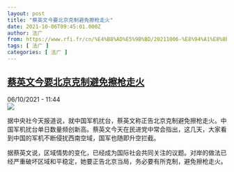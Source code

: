 ```yaml
---
layout: post
title: "蔡英文今要北京克制避免擦枪走火"
date: 2021-10-06T09:45:01.000Z
author: 法广
from: https://www.rfi.fr/cn/%E4%B8%AD%E5%9B%BD/20211006-%E8%94%A1%E8%8B%B1%E6%96%87%E4%BB%8A%E8%A6%81%E5%8C%97%E4%BA%AC%E5%85%8B%E5%88%B6%E9%81%BF%E5%85%8D%E6%93%A6%E6%9E%AA%E8%B5%B0%E7%81%AB
tags: [ 法广 ]
categories: [ 法广 ]
---
```

<!--1633513501000-->
[蔡英文今要北京克制避免擦枪走火](https://www.rfi.fr/cn/%E4%B8%AD%E5%9B%BD/20211006-%E8%94%A1%E8%8B%B1%E6%96%87%E4%BB%8A%E8%A6%81%E5%8C%97%E4%BA%AC%E5%85%8B%E5%88%B6%E9%81%BF%E5%85%8D%E6%93%A6%E6%9E%AA%E8%B5%B0%E7%81%AB)
------

<div>
<div>06/10/2021 - 11:44</div><img src="https://s.rfi.fr/media/display/da2a9e26-fb17-11ea-875a-005056bff430/2020-09-20T073526Z_1670149232_RC272J9D8GQZ_RTRMADP_3_TAIWAN-JAPAN-CHINA.JPG"><div >                    <p>据中央社今天报道说，就中国军机扰台，蔡英文称正告北京克制避免擦枪走火。中国军机扰台单日数量频创新高。蔡英文今天在民进党中常会指出，这几天，大家看到中国的军机不断侵扰西南空域，国军也随即升空拦截。</p><p>据蔡英文说，区域情势的变化，已经成为国际社会共同关注的议题。对岸的做法已经严重破坏区域和平稳定，她要正告北京当局，务必要有所克制，避免擦枪走火。</p>                                            <div data-selfpromo-newsletter>    </div>    <div data-selfpromo-app>    </div>                </div>
</div>
